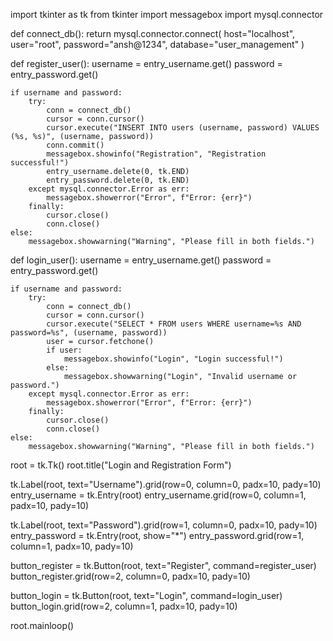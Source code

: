 import tkinter as tk
from tkinter import messagebox
import mysql.connector

def connect_db():
    return mysql.connector.connect(
        host="localhost",
        user="root", 
        password="ansh@1234",
        database="user_management"
    )

def register_user():
    username = entry_username.get()
    password = entry_password.get()
    
    if username and password:
        try:
            conn = connect_db()
            cursor = conn.cursor()
            cursor.execute("INSERT INTO users (username, password) VALUES (%s, %s)", (username, password))
            conn.commit()
            messagebox.showinfo("Registration", "Registration successful!")
            entry_username.delete(0, tk.END)
            entry_password.delete(0, tk.END)
        except mysql.connector.Error as err:
            messagebox.showerror("Error", f"Error: {err}")
        finally:
            cursor.close()
            conn.close()
    else:
        messagebox.showwarning("Warning", "Please fill in both fields.")

def login_user():
    username = entry_username.get()
    password = entry_password.get()
    
    if username and password:
        try:
            conn = connect_db()
            cursor = conn.cursor()
            cursor.execute("SELECT * FROM users WHERE username=%s AND password=%s", (username, password))
            user = cursor.fetchone()
            if user:
                messagebox.showinfo("Login", "Login successful!")
            else:
                messagebox.showwarning("Login", "Invalid username or password.")
        except mysql.connector.Error as err:
            messagebox.showerror("Error", f"Error: {err}")
        finally:
            cursor.close()
            conn.close()
    else:
        messagebox.showwarning("Warning", "Please fill in both fields.")

root = tk.Tk()
root.title("Login and Registration Form")

tk.Label(root, text="Username").grid(row=0, column=0, padx=10, pady=10)
entry_username = tk.Entry(root)
entry_username.grid(row=0, column=1, padx=10, pady=10)

tk.Label(root, text="Password").grid(row=1, column=0, padx=10, pady=10)
entry_password = tk.Entry(root, show="*")
entry_password.grid(row=1, column=1, padx=10, pady=10)

button_register = tk.Button(root, text="Register", command=register_user)
button_register.grid(row=2, column=0, padx=10, pady=10)

button_login = tk.Button(root, text="Login", command=login_user)
button_login.grid(row=2, column=1, padx=10, pady=10)

root.mainloop()
